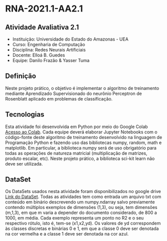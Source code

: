 # RNA-2021.1-AA2.1
## Atividade Avaliativa 2.1
* Instituição: Universidade do Estado do Amazonas - UEA
* Curso: Engenharia de Computação
* Disciplina: Redes Neurais Artificiais
* Docente: Elloá B. Guedes
* Equipe: Danilo Frazão & Yasser Tuma

## Definição
Neste projeto prático, o objetivo é implementar o algoritmo de treinamento mediante Aprendizado Supervisionado do neurônio Perceptron de Rosenblatt aplicado em problemas de classificação.

## Tecnologias
Esta atividade foi desenvolvida em Python por meio do Google Colab [Acesso ao Colab](https://colab.research.google.com/github/danilo-uea/RNA-2021.1-AA2.1/blob/main/RNA_AA_2_1.ipynb). Cada equipe deverá elaborar Jupyter Notebooks com o código-fonte deste algoritmo de treinamento desenvolvido na linguagem de Programação Python e fazendo uso das bibliotecas numpy, random, math e matplotlib. Em particular, a biblioteca numpy será de uso obrigatório para todas as operações de natureza matricial (multiplicação de matrizes, produto escalar, etc). Neste projeto prático, a biblioteca sci-kit learn não deve ser utilizada.

## DataSet
Os DataSets usados nesta atividade foram disponibilizados no google drive [Link do DataSet](https://drive.google.com/drive/folders/1111maX048CuvEJDx2d8X39z6tq3DXHB6?usp=sharing).
Todas as atividades tem como entrada um arquivo txt com conteúdo em binário descrevendo um numpy.ndarray salvo previamente contendo múltiplos exemplos de dimensões (1,3), ou seja, tem dimensões (m,1,3), em que m varia a depender do documento considerado, de 800 a 1000, em média. Cada exemplo representa um ponto no R2 e o seu respectivo rótulo, isto é, tem-se (x1,x2,yd). Os valores de yd correspondem às classes discretas e binárias 0 e 1, em que a classe 0 deve ser denotada na cor vermelha e a classe 1 deve ser denotada na cor azul.
